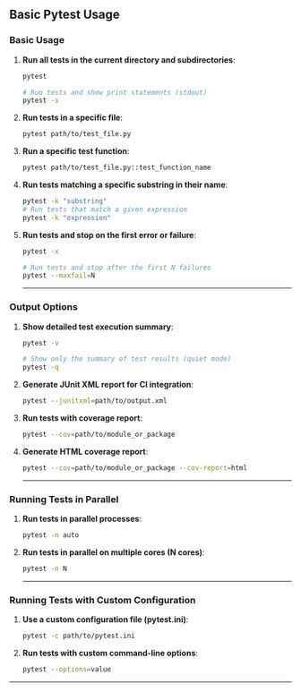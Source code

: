 ## Basic Pytest Usage

### Basic Usage

1. **Run all tests in the current directory and subdirectories**:
   
   ```bash
   pytest

   # Run tests and show print statements (stdout)
   pytest -s
   ```

2. **Run tests in a specific file**:
   
   ```bash
   pytest path/to/test_file.py
   ```

3. **Run a specific test function**:
   
   ```bash
   pytest path/to/test_file.py::test_function_name
   ```

1. **Run tests matching a specific substring in their name**:

   ```bash
   pytest -k "substring"
   # Run tests that match a given expression
   pytest -k "expression"
   ```

1. **Run tests and stop on the first error or failure**:
   
   ```bash
   pytest -x

   # Run tests and stop after the first N failures
   pytest --maxfail=N
   ```

   --------------------

### Output Options

1. **Show detailed test execution summary**:
   
   ```bash
   pytest -v

   # Show only the summary of test results (quiet mode)
   pytest -q
   ```

1. **Generate JUnit XML report for CI integration**:
  
   ```bash
   pytest --junitxml=path/to/output.xml
   ```

1. **Run tests with coverage report**:
  
   ```bash
   pytest --cov=path/to/module_or_package
   ```

2. **Generate HTML coverage report**:
  
   ```bash
   pytest --cov=path/to/module_or_package --cov-report=html
   ```
   
   --------------------

### Running Tests in Parallel

1. **Run tests in parallel processes**:
   ```bash
   pytest -n auto
   ```

2. **Run tests in parallel on multiple cores (N cores)**:
   ```bash
   pytest -n N
   ```
   --------------------

### Running Tests with Custom Configuration

1. **Use a custom configuration file (pytest.ini)**:
   
   ```bash
   pytest -c path/to/pytest.ini
   ```

2. **Run tests with custom command-line options**:
   
   ```bash
   pytest --options=value
   ```

--------------------